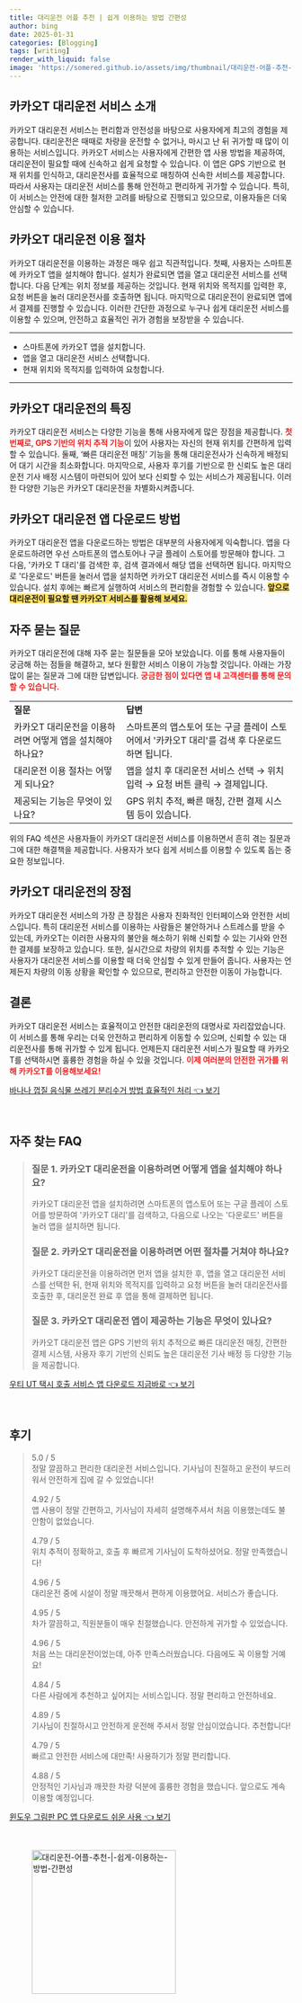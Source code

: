 ```yaml
---
title: 대리운전 어플 추천 | 쉽게 이용하는 방법 간편성
author: bing
date: 2025-01-31
categories: [Blogging]
tags: [writing]
render_with_liquid: false
image: 'https://somered.github.io/assets/img/thumbnail/대리운전-어플-추천-|-쉽게-이용하는-방법-간편성.webp'
---
```



<h2 id='카카오T대리운전서비스소개'>카카오T 대리운전 서비스 소개</h2>

<p>카카오T 대리운전 서비스는 편리함과 안전성을 바탕으로 사용자에게 최고의 경험을 제공합니다. 대리운전은 때때로 차량을 운전할 수 없거나, 마시고 난 뒤 귀가할 때 많이 이용하는 서비스입니다. 카카오T 서비스는 사용자에게 간편한 앱 사용 방법을 제공하여, 대리운전이 필요할 때에 신속하고 쉽게 요청할 수 있습니다. 이 앱은 GPS 기반으로 현재 위치를 인식하고, 대리운전사를 효율적으로 매칭하여 신속한 서비스를 제공합니다. 따라서 사용자는 대리운전 서비스를 통해 안전하고 편리하게 귀가할 수 있습니다. 특히, 이 서비스는 안전에 대한 철저한 고려를 바탕으로 진행되고 있으므로, 이용자들은 더욱 안심할 수 있습니다.</p>

<h2 id='카카오T대리운전이용절차'>카카오T 대리운전 이용 절차</h2>

<p>카카오T 대리운전을 이용하는 과정은 매우 쉽고 직관적입니다. 첫째, 사용자는 스마트폰에 카카오T 앱을 설치해야 합니다. 설치가 완료되면 앱을 열고 대리운전 서비스를 선택합니다. 다음 단계는 위치 정보를 제공하는 것입니다. 현재 위치와 목적지를 입력한 후, 요청 버튼을 눌러 대리운전사를 호출하면 됩니다. 마지막으로 대리운전이 완료되면 앱에서 결제를 진행할 수 있습니다. 이러한 간단한 과정으로 누구나 쉽게 대리운전 서비스를 이용할 수 있으며, 안전하고 효율적인 귀가 경험을 보장받을 수 있습니다.</p>

<hr />

<ul>
    <li>스마트폰에 카카오T 앱을 설치합니다.</li>
    <li>앱을 열고 대리운전 서비스 선택합니다.</li>
    <li>현재 위치와 목적지를 입력하여 요청합니다.</li>
</ul>

<hr />

<h2 id='카카오T대리운전특징'>카카오T 대리운전의 특징</h2>

<p>카카오T 대리운전 서비스는 다양한 기능을 통해 사용자에게 많은 장점을 제공합니다. <b><span style="color: #ee2323;">첫 번째로, GPS 기반의 위치 추적 기능</span></b>이 있어 사용자는 자신의 현재 위치를 간편하게 입력할 수 있습니다. 둘째, ‘빠른 대리운전 매칭’ 기능을 통해 대리운전사가 신속하게 배정되어 대기 시간을 최소화합니다. 마지막으로, 사용자 후기를 기반으로 한 신뢰도 높은 대리운전 기사 배정 시스템이 마련되어 있어 보다 신뢰할 수 있는 서비스가 제공됩니다. 이러한 다양한 기능은 카카오T 대리운전을 차별화시켜줍니다.</p>

<h2 id='카카오T대리운전앱다운로드'>카카오T 대리운전 앱 다운로드 방법</h2>

<p>카카오T 대리운전 앱을 다운로드하는 방법은 대부분의 사용자에게 익숙합니다. 앱을 다운로드하려면 우선 스마트폰의 앱스토어나 구글 플레이 스토어를 방문해야 합니다. 그 다음, '카카오 T 대리'를 검색한 후, 검색 결과에서 해당 앱을 선택하면 됩니다. 마지막으로 '다운로드' 버튼을 눌러서 앱을 설치하면 카카오T 대리운전 서비스를 즉시 이용할 수 있습니다. 설치 후에는 빠르게 실행하여 서비스의 편리함을 경험할 수 있습니다. <b><span style="background-color: #ffe066;">앞으로 대리운전이 필요할 땐 카카오T 서비스를 활용해 보세요.</span></b></p>

<h2 id='자주묻는질문'>자주 묻는 질문</h2>

<p>카카오T 대리운전에 대해 자주 묻는 질문들을 모아 보았습니다. 이를 통해 사용자들이 궁금해 하는 점들을 해결하고, 보다 원활한 서비스 이용이 가능할 것입니다. 아래는 가장 많이 묻는 질문과 그에 대한 답변입니다. <b><span style="color: #ee2323;">궁금한 점이 있다면 앱 내 고객센터를 통해 문의할 수 있습니다.</span></b></p>

<table>
    <tr>
        <td><b>질문</b></td>
        <td><b>답변</b></td>
    </tr>
    <tr>
        <td>카카오T 대리운전을 이용하려면 어떻게 앱을 설치해야 하나요?</td>
        <td>스마트폰의 앱스토어 또는 구글 플레이 스토어에서 '카카오T 대리'를 검색 후 다운로드 하면 됩니다.</td>
    </tr>
    <tr>
        <td>대리운전 이용 절차는 어떻게 되나요?</td>
        <td>앱을 설치 후 대리운전 서비스 선택 → 위치 입력 → 요청 버튼 클릭 → 결제입니다.</td>
    </tr>
    <tr>
        <td>제공되는 기능은 무엇이 있나요?</td>
        <td>GPS 위치 추적, 빠른 매칭, 간편 결제 시스템 등이 있습니다.</td>
    </tr>
</table>

<p>위의 FAQ 섹션은 사용자들이 카카오T 대리운전 서비스를 이용하면서 흔히 겪는 질문과 그에 대한 해결책을 제공합니다. 사용자가 보다 쉽게 서비스를 이용할 수 있도록 돕는 중요한 정보입니다.</p>

<h2 id='카카오T대리운전의장점'>카카오T 대리운전의 장점</h2>

<p>카카오T 대리운전 서비스의 가장 큰 장점은 사용자 친화적인 인터페이스와 안전한 서비스입니다. 특히 대리운전 서비스를 이용하는 사람들은 불안하거나 스트레스를 받을 수 있는데, 카카오T는 이러한 사용자의 불안을 해소하기 위해 신뢰할 수 있는 기사와 안전한 결제를 보장하고 있습니다. 또한, 실시간으로 차량의 위치를 추적할 수 있는 기능은 사용자가 대리운전 서비스를 이용할 때 더욱 안심할 수 있게 만들어 줍니다. 사용자는 언제든지 차량의 이동 상황을 확인할 수 있으므로, 편리하고 안전한 이동이 가능합니다.</p>

<h2 id='결론'>결론</h2>

<p>카카오T 대리운전 서비스는 효율적이고 안전한 대리운전의 대명사로 자리잡았습니다. 이 서비스를 통해 우리는 더욱 안전하고 편리하게 이동할 수 있으며, 신뢰할 수 있는 대리운전사를 통해 귀가할 수 있게 됩니다. 언제든지 대리운전 서비스가 필요할 때 카카오T를 선택하시면 훌륭한 경험을 하실 수 있을 것입니다. <b><span style="color: #ee2323;">이제 여러분의 안전한 귀가를 위해 카카오T를 이용해보세요!</span></b></p>


<p><a class="click-button" title="바나나 껍질 음식물 쓰레기 분리수거 방법 효율적인 처리" href="https://somered.github.io/posts/%EB%B0%94%EB%82%98%EB%82%98-%EA%BB%8D%EC%A7%88-%EC%9D%8C%EC%8B%9D%EB%AC%BC-%EC%93%B0%EB%A0%88%EA%B8%B0-%EB%B6%84%EB%A6%AC%EC%88%98%EA%B1%B0-%EB%B0%A9%EB%B2%95-%ED%9A%A8%EC%9C%A8%EC%A0%81%EC%9D%B8-%EC%B2%98%EB%A6%AC/" rel="dofollow">바나나 껍질 음식물 쓰레기 분리수거 방법 효율적인 처리 👈 보기</a></p><br>
<h2 id='자주_찾는_FAQ'>자주 찾는 FAQ</h2>
<div itemscope="" itemtype="https://schema.org/FAQPage"> 
<blockquote> 
<div itemscope="" itemprop="mainEntity" itemtype="https://schema.org/Question"> 
<h3 itemprop="name">질문 1. 카카오T 대리운전을 이용하려면 어떻게 앱을 설치해야 하나요?</h3> 
<div itemscope="" itemprop="acceptedAnswer" itemtype="https://schema.org/Answer"> 
<span itemprop="text"> 
<p>카카오T 대리운전 앱을 설치하려면 스마트폰의 앱스토어 또는 구글 플레이 스토어를 방문하여 '카카오T 대리'를 검색하고, 다음으로 나오는 '다운로드' 버튼을 눌러 앱을 설치하면 됩니다.</p> 
</span> 
</div> 
</div> 
<div itemscope="" itemprop="mainEntity" itemtype="https://schema.org/Question"> 
<h3 itemprop="name">질문 2. 카카오T 대리운전을 이용하려면 어떤 절차를 거쳐야 하나요?</h3> 
<div itemscope="" itemprop="acceptedAnswer" itemtype="https://schema.org/Answer"> 
<span itemprop="text"> 
<p>카카오T 대리운전을 이용하려면 먼저 앱을 설치한 후, 앱을 열고 대리운전 서비스를 선택한 뒤, 현재 위치와 목적지를 입력하고 요청 버튼을 눌러 대리운전사를 호출한 후, 대리운전 완료 후 앱을 통해 결제하면 됩니다.</p> 
</span> 
</div> 
</div> 
<div itemscope="" itemprop="mainEntity" itemtype="https://schema.org/Question"> 
<h3 itemprop="name">질문 3. 카카오T 대리운전 앱이 제공하는 기능은 무엇이 있나요?</h3> 
<div itemscope="" itemprop="acceptedAnswer" itemtype="https://schema.org/Answer"> 
<span itemprop="text"> 
<p>카카오T 대리운전 앱은 GPS 기반의 위치 추적으로 빠른 대리운전 매칭, 간편한 결제 시스템, 사용자 후기 기반의 신뢰도 높은 대리운전 기사 배정 등 다양한 기능을 제공합니다.</p> 
</span> 
</div> 
</div> 
</blockquote> 
</div>
<p><a class="click-button" title="우티 UT 택시 호출 서비스 앱 다운로드 지금바로" href="https://somered.github.io/posts/%EC%9A%B0%ED%8B%B0-UT-%ED%83%9D%EC%8B%9C-%ED%98%B8%EC%B6%9C-%EC%84%9C%EB%B9%84%EC%8A%A4-%EC%95%B1-%EB%8B%A4%EC%9A%B4%EB%A1%9C%EB%93%9C-%EC%A7%80%EA%B8%88%EB%B0%94%EB%A1%9C/" rel="dofollow">우티 UT 택시 호출 서비스 앱 다운로드 지금바로 👈 보기</a></p><br>
<h2 id='후기'>후기</h2>
<div itemscope itemtype="https://schema.org/Product">
  <blockquote>
  <div itemprop="review" itemscope itemtype="https://schema.org/Review">
      <div itemprop="reviewRating" itemscope itemtype="https://schema.org/Rating"> <span itemprop="ratingValue">5.0</span> / <span itemprop="bestRating">5</span> </div>
      <span itemprop="reviewBody">정말 깔끔하고 편리한 대리운전 서비스입니다. 기사님이 친절하고 운전이 부드러워서 안전하게 집에 갈 수 있었습니다!</span>
  </div>
  <br>
  <div itemprop="review" itemscope itemtype="https://schema.org/Review">
      <div itemprop="reviewRating" itemscope itemtype="https://schema.org/Rating"> <span itemprop="ratingValue">4.92</span> / <span itemprop="bestRating">5</span> </div>
      <span itemprop="reviewBody">앱 사용이 정말 간편하고, 기사님이 자세히 설명해주셔서 처음 이용했는데도 불안함이 없었습니다.</span>
  </div>
  <br>
  <div itemprop="review" itemscope itemtype="https://schema.org/Review">
      <div itemprop="reviewRating" itemscope itemtype="https://schema.org/Rating"> <span itemprop="ratingValue">4.79</span> / <span itemprop="bestRating">5</span> </div>
      <span itemprop="reviewBody">위치 추적이 정확하고, 호출 후 빠르게 기사님이 도착하셨어요. 정말 만족했습니다!</span>
  </div>
  <br>
  <div itemprop="review" itemscope itemtype="https://schema.org/Review">
      <div itemprop="reviewRating" itemscope itemtype="https://schema.org/Rating"> <span itemprop="ratingValue">4.96</span> / <span itemprop="bestRating">5</span> </div>
      <span itemprop="reviewBody">대리운전 중에 시설이 정말 깨끗해서 편하게 이용했어요. 서비스가 좋습니다.</span>
  </div>
  <br>
  <div itemprop="review" itemscope itemtype="https://schema.org/Review">
      <div itemprop="reviewRating" itemscope itemtype="https://schema.org/Rating"> <span itemprop="ratingValue">4.95</span> / <span itemprop="bestRating">5</span> </div>
      <span itemprop="reviewBody">차가 깔끔하고, 직원분들이 매우 친절했습니다. 안전하게 귀가할 수 있었습니다.</span>
  </div>
  <br>
  <div itemprop="review" itemscope itemtype="https://schema.org/Review">
      <div itemprop="reviewRating" itemscope itemtype="https://schema.org/Rating"> <span itemprop="ratingValue">4.96</span> / <span itemprop="bestRating">5</span> </div>
      <span itemprop="reviewBody">처음 쓰는 대리운전이었는데, 아주 만족스러웠습니다. 다음에도 꼭 이용할 거예요!</span>
  </div>
  <br>
  <div itemprop="review" itemscope itemtype="https://schema.org/Review">
      <div itemprop="reviewRating" itemscope itemtype="https://schema.org/Rating"> <span itemprop="ratingValue">4.84</span> / <span itemprop="bestRating">5</span> </div>
      <span itemprop="reviewBody">다른 사람에게 추천하고 싶어지는 서비스입니다. 정말 편리하고 안전하네요.</span>
  </div>
  <br>
  <div itemprop="review" itemscope itemtype="https://schema.org/Review">
      <div itemprop="reviewRating" itemscope itemtype="https://schema.org/Rating"> <span itemprop="ratingValue">4.89</span> / <span itemprop="bestRating">5</span> </div>
      <span itemprop="reviewBody">기사님이 친절하시고 안전하게 운전해 주셔서 정말 안심이었습니다. 추천합니다!</span>
  </div>
  <br>
  <div itemprop="review" itemscope itemtype="https://schema.org/Review">
      <div itemprop="reviewRating" itemscope itemtype="https://schema.org/Rating"> <span itemprop="ratingValue">4.79</span> / <span itemprop="bestRating">5</span> </div>
      <span itemprop="reviewBody">빠르고 안전한 서비스에 대만족! 사용하기가 정말 편리합니다.</span>
  </div>
  <br>
  <div itemprop="review" itemscope itemtype="https://schema.org/Review">
      <div itemprop="reviewRating" itemscope itemtype="https://schema.org/Rating"> <span itemprop="ratingValue">4.88</span> / <span itemprop="bestRating">5</span> </div>
      <span itemprop="reviewBody">안정적인 기사님과 깨끗한 차량 덕분에 훌륭한 경험을 했습니다. 앞으로도 계속 이용할 예정입니다.</span>
  </div>
  </blockquote>
</div>
<p><a class="click-button" title="윈도우 그림판 PC 앱 다운로드 쉬운 사용" href="https://somered.github.io/posts/%EC%9C%88%EB%8F%84%EC%9A%B0-%EA%B7%B8%EB%A6%BC%ED%8C%90-PC-%EC%95%B1-%EB%8B%A4%EC%9A%B4%EB%A1%9C%EB%93%9C-%EC%89%AC%EC%9A%B4-%EC%82%AC%EC%9A%A9/" rel="dofollow">윈도우 그림판 PC 앱 다운로드 쉬운 사용 👈 보기</a></p><br>
<figure class="image"><img src="https://somered.github.io/assets/img/thumbnail/대리운전-어플-추천-|-쉽게-이용하는-방법-간편성.webp" alt="대리운전-어플-추천-|-쉽게-이용하는-방법-간편성" width="256" height="256"></figure>